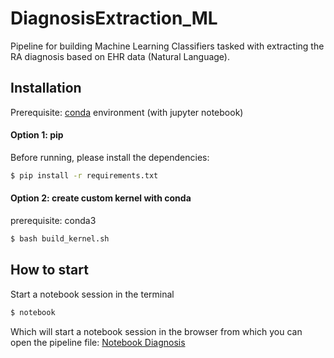 # DiagnosisExtraction_ML
Pipeline for building Machine Learning Classifiers tasked with extracting the RA diagnosis based on EHR data (Natural Language). 

## Installation
Prerequisite: [conda](https://docs.conda.io/projects/conda/en/latest/user-guide/install/index.html) environment (with jupyter notebook)

#### Option 1: pip
Before running, please install the dependencies:

```sh
$ pip install -r requirements.txt
```

#### Option 2: create custom kernel with conda
prerequisite: conda3

```sh
$ bash build_kernel.sh
```

## How to start
Start a notebook session in the terminal 

```sh
$ notebook
```

Which will start a notebook session in the browser from which you can open the pipeline file: 
[Notebook Diagnosis](Notebook_Diagnosis_Extraction.ipynb) 
